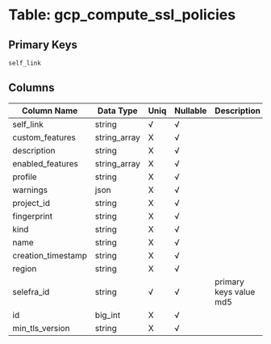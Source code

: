 # Table: gcp_compute_ssl_policies

## Primary Keys 

```
self_link
```


## Columns 

|  Column Name   |  Data Type  | Uniq | Nullable | Description | 
|  ----  | ----  | ----  | ----  | ---- | 
| self_link | string | √ | √ |  | 
| custom_features | string_array | X | √ |  | 
| description | string | X | √ |  | 
| enabled_features | string_array | X | √ |  | 
| profile | string | X | √ |  | 
| warnings | json | X | √ |  | 
| project_id | string | X | √ |  | 
| fingerprint | string | X | √ |  | 
| kind | string | X | √ |  | 
| name | string | X | √ |  | 
| creation_timestamp | string | X | √ |  | 
| region | string | X | √ |  | 
| selefra_id | string | √ | √ | primary keys value md5 | 
| id | big_int | X | √ |  | 
| min_tls_version | string | X | √ |  | 


